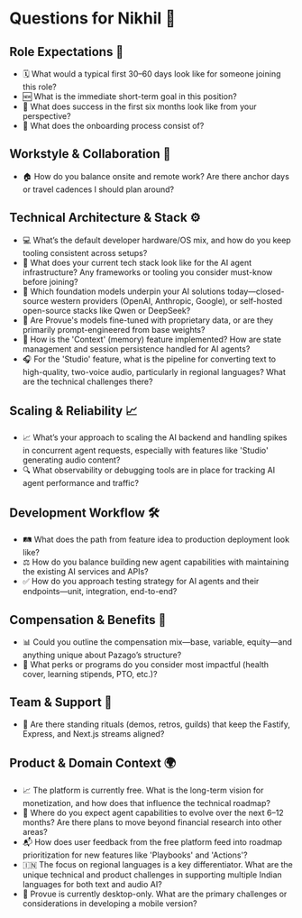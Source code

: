 # Questions for Nikhil 📝

## Role Expectations 🎯

- 🗓️ What would a typical first 30–60 days look like for someone joining this role?
- 🆕 What is the immediate short-term goal in this position?
- 🏁 What does success in the first six months look like from your perspective?
- 🧪 What does the onboarding process consist of?

## Workstyle & Collaboration 👥

- 🏠 How do you balance onsite and remote work? Are there anchor days or travel cadences I should plan around?

## Technical Architecture & Stack ⚙️

- 💻 What’s the default developer hardware/OS mix, and how do you keep tooling consistent across setups?
- 🧰 What does your current tech stack look like for the AI agent infrastructure? Any frameworks or tooling you consider must-know before joining?
- 🤖 Which foundation models underpin your AI solutions today—closed-source western providers (OpenAI, Anthropic, Google), or self-hosted open-source stacks like Qwen or DeepSeek?
- 🧬 Are Provue's models fine-tuned with proprietary data, or are they primarily prompt-engineered from base weights?
- 🧠 How is the 'Context' (memory) feature implemented? How are state management and session persistence handled for AI agents?
- 🎧 For the 'Studio' feature, what is the pipeline for converting text to high-quality, two-voice audio, particularly in regional languages? What are the technical challenges there?

## Scaling & Reliability 📈

- 📈 What’s your approach to scaling the AI backend and handling spikes in concurrent agent requests, especially with features like 'Studio' generating audio content?
- 🔍 What observability or debugging tools are in place for tracking AI agent performance and traffic?

## Development Workflow 🛠️

- 🛤️ What does the path from feature idea to production deployment look like?
- ⚖️ How do you balance building new agent capabilities with maintaining the existing AI services and APIs?
- ✅ How do you approach testing strategy for AI agents and their endpoints—unit, integration, end-to-end?

## Compensation & Benefits 💸

- 📊 Could you outline the compensation mix—base, variable, equity—and anything unique about Pazago’s structure?
- 🎁 What perks or programs do you consider most impactful (health cover, learning stipends, PTO, etc.)?

## Team & Support 🤝

- 🔄 Are there standing rituals (demos, retros, guilds) that keep the Fastify, Express, and Next.js streams aligned?

## Product & Domain Context 🌍

- 📈 The platform is currently free. What is the long-term vision for monetization, and how does that influence the technical roadmap?
- 🔮 Where do you expect agent capabilities to evolve over the next 6–12 months? Are there plans to move beyond financial research into other areas?
- 📬 How does user feedback from the free platform feed into roadmap prioritization for new features like 'Playbooks' and 'Actions'?
- 🇮🇳 The focus on regional languages is a key differentiator. What are the unique technical and product challenges in supporting multiple Indian languages for both text and audio AI?
- 📱 Provue is currently desktop-only. What are the primary challenges or considerations in developing a mobile version?
